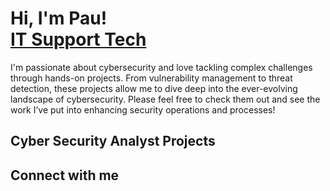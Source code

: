 <h1> Hi, I'm Pau! <br/><a href="https://www.linkedin.com/in/pau-mang-1a09b3338">IT Support Tech</a></h1>

I'm passionate about cybersecurity and love tackling complex challenges through hands-on projects. From vulnerability management to threat detection, these projects allow me to dive deep into the ever-evolving landscape of cybersecurity. Please feel free to check them out and see the work I’ve put into enhancing security operations and processes!

<h2>Cyber Security Analyst Projects</h2>

<h2> Connect with me</h2>

<!--
<img width="35" alt="image" src="https://github.com/user-attachments/assets/2f41c7cd-5ea8-4475-b451-a37161b6c3fb"> 
